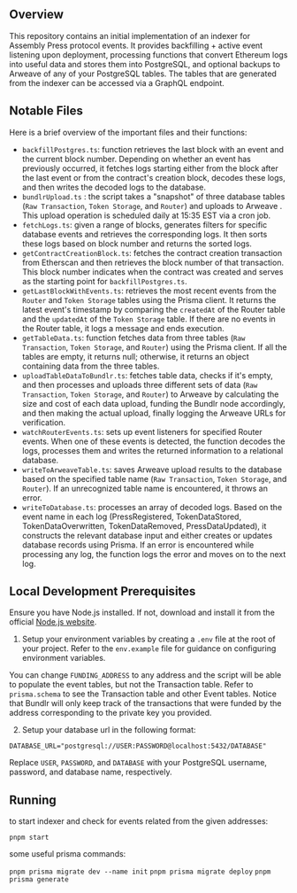 ## Overview

This repository contains an initial implementation of an indexer for Assembly Press protocol events. It provides backfilling + active event listening upon deployment, processing functions that convert Ethereum logs into useful data and stores them into PostgreSQL, and optional backups to Arweave of any of your PostgreSQL tables. The tables that are generated from the indexer can be accessed via a GraphQL endpoint.

## Notable Files

Here is a brief overview of the important files and their functions:

- `backfillPostgres.ts`: function retrieves the last block with an event and the current block number. Depending on whether an event has previously occurred, it fetches logs starting either from the block after the last event or from the contract's creation block, decodes these logs, and then writes the decoded logs to the database.
- `bundlrUpload.ts` : the script takes a "snapshot" of three database tables (`Raw Transaction`, `Token Storage`, and `Router`) and uploads to Arweave . This upload operation is scheduled daily at 15:35 EST via a cron job.
- `fetchLogs.ts`: given a range of blocks, generates filters for specific database events and retrieves the corresponding logs. It then sorts these logs based on block number and returns the sorted logs.
- `getContractCreationBlock.ts`: fetches the contract creation transaction from Etherscan and then retrieves the block number of that transaction. This block number indicates when the contract was created and serves as the starting point for `backfillPostgres.ts`.
- `getLastBlockWithEvents.ts`: retrieves the most recent events from the `Router` and `Token Storage` tables using the Prisma client. It returns the latest event's timestamp by comparing the `createdAt` of the Router table and the `updatedAt` of the `Token Storage` table. If there are no events in the Router table, it logs a message and ends execution.
- `getTableData.ts`: function fetches data from three tables (`Raw Transaction`, `Token Storage`, and `Router`) using the Prisma client. If all the tables are empty, it returns null; otherwise, it returns an object containing data from the three tables.
- `uploadTableDataToBundlr.ts`: fetches table data, checks if it's empty, and then processes and uploads three different sets of data (`Raw Transaction`, `Token Storage`, and `Router`) to Arweave by calculating the size and cost of each data upload, funding the Bundlr node accordingly, and then making the actual upload, finally logging the Arweave URLs for verification.
- `watchRouterEvents.ts`: sets up event listeners for specified Router events. When one of these events is detected, the function decodes the logs, processes them and writes the returned information to a relational database.
- `writeToArweaveTable.ts`: saves Arweave upload results to the database based on the specified table name (`Raw Transaction`, `Token Storage`, and `Router`). If an unrecognized table name is encountered, it throws an error.
- `writeToDatabase.ts`: processes an array of decoded logs. Based on the event name in each log (PressRegistered, TokenDataStored, TokenDataOverwritten, TokenDataRemoved, PressDataUpdated), it constructs the relevant database input and either creates or updates database records using Prisma. If an error is encountered while processing any log, the function logs the error and moves on to the next log.

## Local Development Prerequisites

Ensure you have Node.js installed. If not, download and install it from the official [Node.js website](https://nodejs.org/en/download/).

1. Setup your environment variables by creating a `.env` file at the root of your project. Refer to the `env.example` file for guidance on configuring environment variables.

You can change `FUNDING_ADDRESS` to any address and the script will be able to populate the event tables, but not the Transaction table. Refer to `prisma.schema` to see the Transaction table and other Event tables. Notice that Bundlr will only keep track of the transactions that were funded by the address corresponding to the private key you provided.

2. Setup your database url in the following format:

```
DATABASE_URL="postgresql://USER:PASSWORD@localhost:5432/DATABASE"
```

Replace `USER`, `PASSWORD`, and `DATABASE` with your PostgreSQL username, password, and database name, respectively.

## Running

to start indexer and check for events related from the given addresses:

`pnpm start`

some useful prisma commands:

`pnpm prisma migrate dev --name init`
`pnpm prisma migrate deploy`
`pnpm prisma generate`
